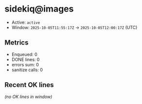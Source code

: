 # sidekiq@images

- Active: `active`
- Window: `2025-10-05T11:55:17Z` → `2025-10-05T12:00:17Z` (UTC)

## Metrics
- Enqueued: 0
- DONE lines: 0
- errors sum: 0
- sanitize calls: 0

## Recent OK lines
_(no OK lines in window)_
